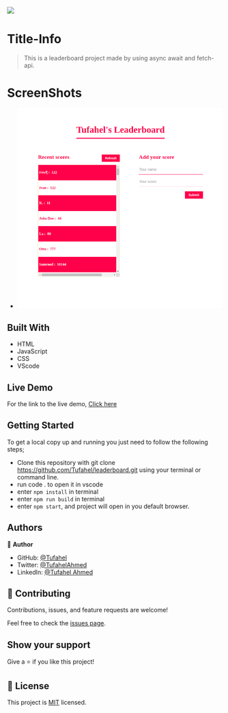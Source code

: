 ![](https://img.shields.io/badge/Microverse-blueviolet)

# Title-Info
> This is a leaderboard project made by using async await and fetch-api.


# ScreenShots
- ![](pic-2.png)

## Built With
- HTML
- JavaScript
- CSS
- VScode

## Live Demo
For the link to the live demo, [Click here](https://tufahel.github.io/leaderboard/)

## Getting Started
To get a local copy up and running you just need to follow the following steps;
- Clone this repository with
git clone https://github.com/Tufahel/leaderboard.git using your terminal or command line.
- run code . to open it in vscode
- enter `npm install` in terminal
- enter `npm run build` in terminal
- enter `npm start`, and project will open in you default browser.

## Authors

👤 **Author**

- GitHub: [@Tufahel](https://github.com/Tufahel)
- Twitter: [@TufahelAhmed](https://twitter.com/TufahelAhmed)
- LinkedIn: [@Tufahel Ahmed](linkedin.com/in/tufahel-ahmed)


## 🤝 Contributing

Contributions, issues, and feature requests are welcome!

Feel free to check the [issues page](../../issues/).

## Show your support

Give a ⭐️ if you like this project!

## 📝 License

This project is [MIT](./MIT.md) licensed.
